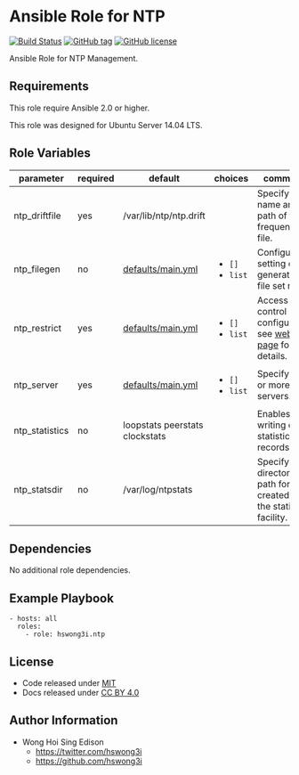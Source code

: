 Ansible Role for NTP
====================

[![Build Status](https://travis-ci.org/pantarei/ansible-role-ntp.svg?branch=master)](https://travis-ci.org/pantarei/ansible-role-ntp)
[![GitHub tag](https://img.shields.io/github/tag/pantarei/ansible-role-ntp.svg)](https://github.com/pantarei/ansible-role-ntp)
[![GitHub license](https://img.shields.io/github/license/pantarei/ansible-role-ntp.svg)](https://github.com/pantarei/ansible-role-ntp/blob/master/LICENSE)

Ansible Role for NTP Management.

Requirements
------------

This role require Ansible 2.0 or higher.

This role was designed for Ubuntu Server 14.04 LTS.

Role Variables
--------------

<table>
<colgroup>
<col width="20%" />
<col width="20%" />
<col width="20%" />
<col width="20%" />
<col width="20%" />
</colgroup>
<thead>
<tr class="header">
<th>parameter</th>
<th>required</th>
<th>default</th>
<th>choices</th>
<th>comments</th>
</tr>
</thead>
<tbody>
<tr class="odd">
<td>ntp_driftfile</td>
<td>yes</td>
<td>/var/lib/ntp/ntp.drift</td>
<td></td>
<td>Specify the name and path of the frequency file.</td>
</tr>
<tr class="even">
<td>ntp_filegen</td>
<td>no</td>
<td><a href="https://github.com/pantarei/ansible-role-ntp/blob/master/defaults/main.yml">defaults/main.yml</a></td>
<td><ul>
<li><code>[]</code></li>
<li><code>list</code></li>
</ul></td>
<td>Configures setting of generation file set name.</td>
</tr>
<tr class="odd">
<td>ntp_restrict</td>
<td>yes</td>
<td><a href="https://github.com/pantarei/ansible-role-ntp/blob/master/defaults/main.yml">defaults/main.yml</a></td>
<td><ul>
<li><code>[]</code></li>
<li><code>list</code></li>
</ul></td>
<td>Access control configuration; see <a href="http://support.ntp.org/bin/view/Support/AccessRestrictions">web page</a> for details.</td>
</tr>
<tr class="even">
<td>ntp_server</td>
<td>yes</td>
<td><a href="https://github.com/pantarei/ansible-role-ntp/blob/master/defaults/main.yml">defaults/main.yml</a></td>
<td><ul>
<li><code>[]</code></li>
<li><code>list</code></li>
</ul></td>
<td>Specify one or more NTP servers.</td>
</tr>
<tr class="odd">
<td>ntp_statistics</td>
<td>no</td>
<td>loopstats peerstats clockstats</td>
<td></td>
<td>Enables writing of statistics records.</td>
</tr>
<tr class="even">
<td>ntp_statsdir</td>
<td>no</td>
<td>/var/log/ntpstats</td>
<td></td>
<td>Specify the directory path for files created by the statistics facility.</td>
</tr>
</tbody>
</table>

Dependencies
------------

No additional role dependencies.

Example Playbook
----------------

    - hosts: all
      roles:
        - role: hswong3i.ntp

License
-------

-   Code released under [MIT](https://github.com/pantarei/ansible-role-ntp/blob/master/LICENSE)
-   Docs released under [CC BY 4.0](http://creativecommons.org/licenses/by/4.0/)

Author Information
------------------

-   Wong Hoi Sing Edison
    -   <a href="https://twitter.com/hswong3i" class="uri" class="uri">https://twitter.com/hswong3i</a>
    -   <a href="https://github.com/hswong3i" class="uri" class="uri">https://github.com/hswong3i</a>


